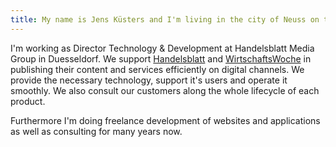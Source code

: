 ```yaml
---
title: My name is Jens Küsters and I'm living in the city of Neuss on the Rhine.
---
```


I'm working as Director Technology & Development at Handelsblatt Media Group in Duesseldorf. We support <a href="https://www.handelsblatt.com" target="_blank" rel="noopener noreferrer">Handelsblatt</a> and <a href="https://www.wiwo.de" target="_blank" rel="noopener noreferrer">WirtschaftsWoche</a> in publishing their content and services efficiently on digital channels. We provide the necessary technology, support it's users and operate it smoothly. We also consult our customers along the whole lifecycle of each product.

Furthermore I'm doing freelance development of websites and applications as well as consulting for many years now.
